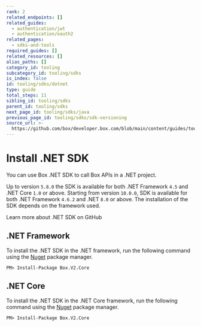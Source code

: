 ```yaml
---
rank: 2
related_endpoints: []
related_guides:
  - authentication/jwt
  - authentication/oauth2
related_pages:
  - sdks-and-tools
required_guides: []
related_resources: []
alias_paths: []
category_id: tooling
subcategory_id: tooling/sdks
is_index: false
id: tooling/sdks/dotnet
type: guide
total_steps: 11
sibling_id: tooling/sdks
parent_id: tooling/sdks
next_page_id: tooling/sdks/java
previous_page_id: tooling/sdks/sdk-versioning
source_url: >-
  https://github.com/box/developer.box.com/blob/main/content/guides/tooling/sdks/dotnet.md
---
```

# Install .NET SDK

You can use Box .NET SDK to call Box APIs in a .NET
project.

Up to version `5.8.0` the SDK is available for both .NET Framework `4.5` and .NET Core `1.0` or above. Starting from version `10.0.0`, SDK is available for both .NET Framework `4.6.2` and .NET `8.0` or above. The installation of the SDK depends on the framework used.

<CTA to="https://github.com/box/box-windows-sdk-v2">

Learn more about .NET SDK on GitHub

</CTA>

## .NET Framework

To install the .NET SDK in the .NET framework, run the following command using
the [Nuget][nuget] package manager.

```shell
PM> Install-Package Box.V2.Core
```

## .NET Core

To install the .NET SDK in the .NET Core framework, run the following command
using the [Nuget][nuget] package manager.

```shell
PM> Install-Package Box.V2.Core
```

[nuget]: https://www.nuget.org/
